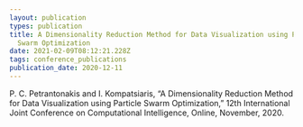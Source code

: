 ```yaml
---
layout: publication
types: publication
title: A Dimensionality Reduction Method for Data Visualization using Particle
  Swarm Optimization
date: 2021-02-09T08:12:21.228Z
tags: conference_publications
publication_date: 2020-12-11
---
```

P. C. Petrantonakis and I. Kompatsiaris, “A Dimensionality Reduction Method for Data Visualization using Particle Swarm Optimization,” 12th International Joint Conference on Computational Intelligence, Online, November, 2020.